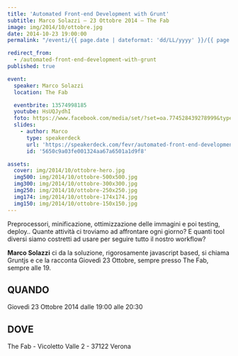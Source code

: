```yaml
---
title: 'Automated Front-end Development with Grunt'
subtitle: Marco Solazzi – 23 Ottobre 2014 – The Fab
image: img/2014/10/ottobre.jpg
date: 2014-10-23 19:00:00
permalink: "/eventi/{{ page.date | dateformat: 'dd/LL/yyyy' }}/{{ page.fileSlug | slug }}/index.html"

redirect_from:
  - /automated-front-end-development-with-grunt
published: true

event:
  speaker: Marco Solazzi
  location: The Fab

  eventbrite: 13574998185
  youtube: HsUQJydhI
  foto: https://www.facebook.com/media/set/?set=oa.774528439278999&type=1
  slides:
    - author: Marco
      type: speakerdeck
      url: 'https://speakerdeck.com/fevr/automated-front-end-development-with-grunt'
      id: '5650c9a03fe001324aa67a6501a1d9f8'

assets:
  cover: img/2014/10/ottobre-hero.jpg
  img500: img/2014/10/ottobre-500x500.jpg
  img300: img/2014/10/ottobre-300x300.jpg
  img250: img/2014/10/ottobre-250x250.jpg
  img174: img/2014/10/ottobre-174x174.jpg
  img150: img/2014/10/ottobre-150x150.jpg
---
```


Preprocessori, minificazione, ottimizzazione delle immagini e poi testing, deploy..
Quante attività ci troviamo ad affrontare ogni giorno? E quanti tool diversi siamo costretti ad
usare per seguire tutto il nostro workflow?

**Marco Solazzi** ci da la soluzione, rigorosamente javascript based, si chiama Gruntjs e ce la racconta
Giovedì 23 Ottobre, sempre presso The Fab, sempre alle 19.

## QUANDO

Giovedì 23 Ottobre 2014 dalle 19:00 alle 20:30

## DOVE

The Fab - Vicoletto Valle 2 - 37122 Verona
